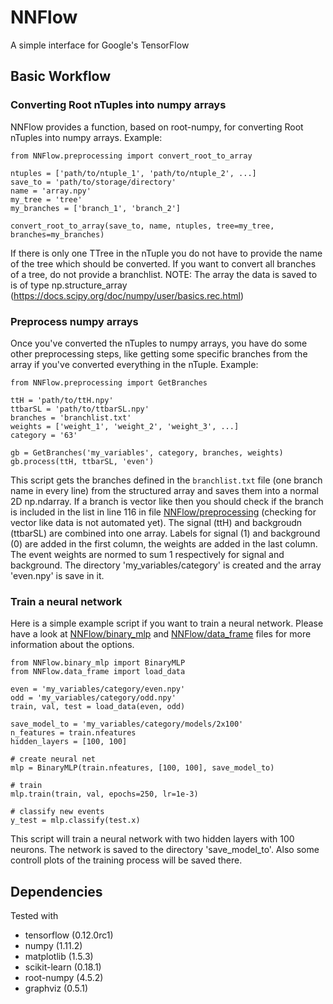 # NNFlow
A simple interface for Google's TensorFlow 

## Basic Workflow
### Converting Root nTuples into numpy arrays
NNFlow provides a function, based on root-numpy, for converting Root nTuples into numpy arrays.
Example:
```
from NNFlow.preprocessing import convert_root_to_array

ntuples = ['path/to/ntuple_1', 'path/to/ntuple_2', ...]
save_to = 'path/to/storage/directory'
name = 'array.npy'
my_tree = 'tree'
my_branches = ['branch_1', 'branch_2']

convert_root_to_array(save_to, name, ntuples, tree=my_tree, branches=my_branches)
```
If there is only one TTree in the nTuple you do not have to provide the name of the tree which should be converted.
If you want to convert all branches of a tree, do not provide a branchlist.
NOTE: The array the data is saved to is of type np.structure_array (https://docs.scipy.org/doc/numpy/user/basics.rec.html)

### Preprocess numpy arrays
Once you've converted the nTuples to numpy arrays, you have do some other preprocessing steps, like getting some specific branches from the array if you've converted everything in the nTuple.
Example:
```
from NNFlow.preprocessing import GetBranches

ttH = 'path/to/ttH.npy'
ttbarSL = 'path/to/ttbarSL.npy'
branches = 'branchlist.txt'
weights = ['weight_1', 'weight_2', 'weight_3', ...]
category = '63'

gb = GetBranches('my_variables', category, branches, weights)
gb.process(ttH, ttbarSL, 'even')
```
This script gets the branches defined in the ```branchlist.txt``` file (one branch name in every line) from the structured array and saves them into a normal 2D np.ndarray.
If a branch is vector like then you should check if the branch is included in the list in line 116 in file [NNFlow/preprocessing](NNFlow/preprocessing.py) (checking for vector like data is not automated yet).
The signal (ttH) and backgroudn (ttbarSL) are combined into one array.
Labels for signal (1) and background (0) are added in the first column, the weights are added in the last column.
The event weights are normed to sum 1 respectively for signal and background.
The directory 'my_variables/category' is created and the array 'even.npy' is save in it.

### Train a neural network
Here is a simple example script if you want to train a neural network.
Please have a look at [NNFlow/binary_mlp](NNFlow/binary_mlp.py) and [NNFlow/data_frame](NNFlow/data_frame.py) files for more information about the options.
```
from NNFlow.binary_mlp import BinaryMLP
from NNFlow.data_frame import load_data

even = 'my_variables/category/even.npy'
odd = 'my_variables/category/odd.npy'
train, val, test = load_data(even, odd)

save_model_to = 'my_variables/category/models/2x100'
n_features = train.nfeatures
hidden_layers = [100, 100] 

# create neural net
mlp = BinaryMLP(train.nfeatures, [100, 100], save_model_to)

# train 
mlp.train(train, val, epochs=250, lr=1e-3)

# classify new events
y_test = mlp.classify(test.x)
```
This script will train a neural network with two hidden layers with 100 neurons.
The network is saved to the directory 'save_model_to'. 
Also some controll plots of the training process will be saved there.

## Dependencies
Tested with
* tensorflow (0.12.0rc1)
* numpy (1.11.2)
* matplotlib (1.5.3)
* scikit-learn (0.18.1)
* root-numpy (4.5.2)
* graphviz (0.5.1)

